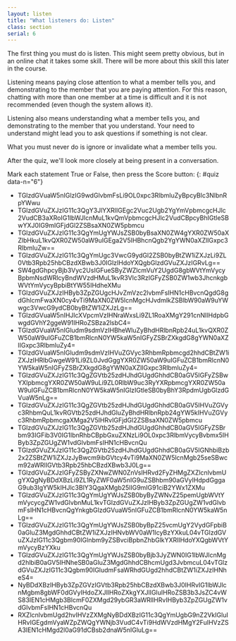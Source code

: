 ```yaml
---
layout: listen
title: "What listeners do: Listen"
class: section
serial: 6
---
```

The first thing you must do is listen. This might seem pretty obvious, but in an online chat it  takes some skill. There will be more about this skill this later in the course.

Listening means paying close attention to what a member tells you, and demonstrating to the member that you are paying attention. For this reason, chatting with more than one member at a time is difficult and it is not recommended (even though the system allows it).

Listening also means understanding what a member tells you, and demonstrating to the member that you understand. Your need to understand might lead you to ask questions if something is not clear.

What you must never do is ignore or invalidate what a member tells you.

After the quiz, we'll look more closely at being present in a conversation.

Mark each statement True or False, then press the Score button:
{: #quiz data-n="6"}

- TGlzdGVuaW5nIGlzIG9wdGlvbmFsLi9OL0xpc3RlbmluZyBpcyBlc3NlbnRpYWwu
- TGlzdGVuZXJzIG11c3QgY3JlYXRlIGEgc2Vuc2Ugb2YgYmVpbmcgcHJlc2VudCB3aXRoIG1lbWJlcnMuL1kvQmVpbmcgcHJlc2VudCBpcyBhIGtleSBwYXJ0IG9mIGFjdGl2ZSBsaXN0ZW5pbmcu
- TGlzdGVuZXJzIG11c3QgYmUgYWJsZSB0byBsaXN0ZW4gYXR0ZW50aXZlbHkuL1kvQXR0ZW50aW9uIGEga2V5IHBhcnQgb2YgYWN0aXZlIGxpc3RlbmluZw==
- TGlzdGVuZXJzIG11c3QgYmUgc3VwcG9ydGl2ZSB0byBtZW1iZXJzLi9ZL0Vtb3Rpb25hbCBzdXBwb3J0IGlzIHdoYXQgbGlzdGVuZXJzIGRvLg==
- SW4gdGhpcyBjb3Vyc2UsIGFueSByZWZlcmVuY2UgdG8gbWVtYmVycyBpbmNsdWRlcyBndWVzdHMuL1kvR3Vlc3RzIGFyZSB0ZW1wb3JhcnkgbWVtYmVycyBpbiBtYW55IHdheXMu
- TGlzdGVuZXJzIHByb3ZpZGUgcHJvZmVzc2lvbmFsIHN1cHBvcnQgdG8gdGhlcmFwaXN0cy4vTi9MaXN0ZW5lcnMgcHJvdmlkZSBlbW90aW9uYWwgc3VwcG9ydCB0byBtZW1iZXJzLg==
- TGlzdGVuaW5nIHJlcXVpcmVzIHNraWxsLi9ZL1RoaXMgY291cnNlIHdpbGwgdGVhY2ggeW91IHRoZSBza2lsbC4=
- TGlzdGVuaW5nIGludm9sdmVzIHBheWluZyBhdHRlbnRpb24uL1kvQXR0ZW50aW9uIGFuZCB1bmRlcnN0YW5kaW5nIGFyZSBrZXkgdG8gYWN0aXZlIGxpc3RlbmluZy4=
- TGlzdGVuaW5nIGludm9sdmVzIHVuZGVyc3RhbmRpbmcgd2hhdCBtZW1iZXJzIHRlbGwgeW91Li9ZL0JvdGggYXR0ZW50aW9uIGFuZCB1bmRlcnN0YW5kaW5nIGFyZSBrZXkgdG8gYWN0aXZlIGxpc3RlbmluZy4=
- TGlzdGVuZXJzIG11c3QgZGVtb25zdHJhdGUgdGhhdCB0aGV5IGFyZSBwYXlpbmcgYXR0ZW50aW9uLi9ZL0RlbW9uc3RyYXRpbmcgYXR0ZW50aW9uIGFuZCB1bmRlcnN0YW5kaW5nIGlzIGtleSB0byBhY3RpdmUgbGlzdGVuaW5nLg==
- TGlzdGVuZXJzIG11c3QgZGVtb25zdHJhdGUgdGhhdCB0aGV5IHVuZGVyc3RhbmQuL1kvRGVtb25zdHJhdGluZyBhdHRlbnRpb24gYW5kIHVuZGVyc3RhbmRpbmcgaXMga2V5IHRvIGFjdGl2ZSBsaXN0ZW5pbmcu
- TGlzdGVuZXJzIG11c3QgZGVtb25zdHJhdGUgdGhhdCB0aGV5IGFyZSBrbm93IGFib3V0IG1lbnRhbCBpbGxuZXNzLi9OL0xpc3RlbmVycyBvbmx5IHByb3ZpZGUgZW1vdGlvbmFsIHN1cHBvcnQu
- TGlzdGVuZXJzIG11c3QgZGVtb25zdHJhdGUgdGhhdCB0aGV5IGNhbiBzb2x2ZSBtZW1iZXJzJyBwcm9ibGVtcy4vTi9MaXN0ZW5lcnMgb25seSBwcm92aWRlIGVtb3Rpb25hbCBzdXBwb3J0Lg==
- TGlzdGVuZXJzIGFyZSByZXNwZWN0ZnVsIHRvd2FyZHMgZXZlcnlvbmUgYXQgNyBDdXBzLi9ZL1RyZWF0aW5nIG9uZSBhbm90aGVyIHdpdGggaG9ub3IgYW5kIHJlc3BlY3QgaXMgb25lIG9mIG91ciB2YWx1ZXMu
- TGlzdGVuZXJzIG11c3QgYmUgYWJsZSB0byByZWNvZ25pemUgbWVtYmVycycgZW1vdGlvbnMuL1kvTGlzdGVuZXJzIHByb3ZpZGUgZW1vdGlvbmFsIHN1cHBvcnQgYnkgbGlzdGVuaW5nIGFuZCB1bmRlcnN0YW5kaW5nLg==
- TGlzdGVuZXJzIG11c3QgYmUgYWJsZSB0byBpZ25vcmUgY2VydGFpbiB0aGluZ3MgdGhhdCBtZW1iZXJzIHNvbWV0aW1lcyBzYXkuL04vTGlzdGVuZXJzIG11c3Qgbm90IGlnbm9yZSBvciBpbnZhbGlkYXRlIHdoYXQgbWVtYmVycyBzYXku
- TGlzdGVuZXJzIG11c3QgYmUgYWJsZSB0byBjb3JyZWN0IG1lbWJlcnMgd2hlbiB0aGV5IHNheSB0aGluZ3MgdGhhdCBhcmUgd3JvbmcuL04vTGlzdGVuZXJzIG11c3Qgbm90IGludmFsaWRhdGUgd2hhdCBtZW1iZXJzIHNheS4=
- NyBDdXBzIHByb3ZpZGVzIGVtb3Rpb25hbCBzdXBwb3J0IHRvIG1lbWJlcnMgbm8gbWF0dGVyIHdoZXJlIHRoZXkgYXJlIGluIHRoZSB3b3JsZC4vWS83IEN1cHMgb3BlcmF0ZXMgd29ybGR3aWRlIHRvIHByb3ZpZGUgZW1vdGlvbmFsIHN1cHBvcnQu
- RXZlcnlvbmUgd2hvIHVzZXMgNyBDdXBzIG11c3QgYmUgbG9nZ2VkIGluIHRvIGEgdmVyaWZpZWQgYWNjb3VudC4vTi9HdWVzdHMgY2FuIHVzZSA3IEN1cHMgd2l0aG91dCBsb2dnaW5nIGluLg==
